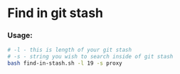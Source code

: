 # Find in git stash

### Usage:
```bash
# -l - this is length of your git stash
# -s - string you wish to search inside of git stash
bash find-in-stash.sh -l 19 -s proxy
```